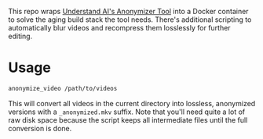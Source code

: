 This repo wraps [Understand AI's Anonymizer Tool](https://github.com/understand-ai/anonymizer/) into a Docker container to solve the aging build stack the tool needs. There's additional scripting to automatically blur videos and recompress them losslessly for further editing.

# Usage

```bash
anonymize_video /path/to/videos
```

This will convert all videos in the current directory into lossless, anonymized versions with a `_anonymized.mkv` suffix. Note that you'll need quite a lot of raw disk space because the script keeps all intermediate files until the full conversion is done.
